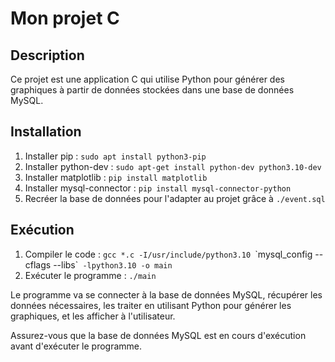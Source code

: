 # Mon projet C

## Description

Ce projet est une application C qui utilise Python pour générer des graphiques à partir de données stockées dans une base de données MySQL.

## Installation

1. Installer pip : `sudo apt install python3-pip`
2. Installer python-dev : `sudo apt-get install python-dev python3.10-dev`
3. Installer matplotlib : `pip install matplotlib`
4. Installer mysql-connector : `pip install mysql-connector-python`
5. Recréer la base de données pour l'adapter au projet grâce à `./event.sql`

## Exécution

1. Compiler le code : `gcc *.c -I/usr/include/python3.10 `\`mysql_config --cflags --libs\`` -lpython3.10 -o main`
2. Exécuter le programme : `./main`

Le programme va se connecter à la base de données MySQL, récupérer les données nécessaires, les traiter en utilisant Python pour générer les graphiques, et les afficher à l'utilisateur.

Assurez-vous que la base de données MySQL est en cours d'exécution avant d'exécuter le programme.
